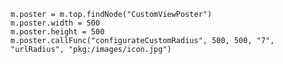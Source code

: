 
    m.poster = m.top.findNode("CustomViewPoster") 
    m.poster.width = 500
    m.poster.height = 500
    m.poster.callFunc("configurateCustomRadius", 500, 500, "7", "urlRadius", "pkg:/images/icon.jpg")

